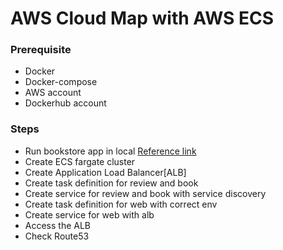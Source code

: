 # AWS Cloud Map with AWS ECS

### Prerequisite

- Docker
- Docker-compose
- AWS account
- Dockerhub account

### Steps

- Run bookstore app in local [Reference link](https://github.com/akilans/service-mesh/tree/main/demo-apps)
- Create ECS fargate cluster
- Create Application Load Balancer[ALB]
- Create task definition for review and book
- Create service for review and book with service discovery
- Create task definition for web with correct env
- Create service for web with alb
- Access the ALB
- Check Route53
